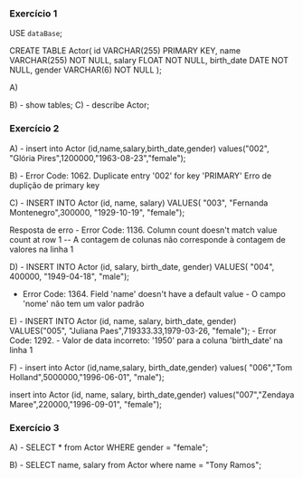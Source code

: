 ### Exercício 1
USE `dataBase`;

CREATE TABLE Actor( 
id VARCHAR(255) PRIMARY KEY,
name VARCHAR(255) NOT NULL,
salary FLOAT NOT NULL,
birth_date DATE NOT NULL,
gender VARCHAR(6) NOT NULL
); 

A)


B) - show tables;
C) - describe Actor;


### Exercício 2

A) - insert into Actor (id,name,salary,birth_date,gender)
values("002", "Glória Pires",1200000,"1963-08-23","female");

B) - Error Code: 1062. Duplicate entry '002' for key 'PRIMARY'
Erro de duplição de primary key

C) - INSERT INTO Actor (id, name, salary) VALUES(
  "003", "Fernanda Montenegro",300000, "1929-10-19",
 "female");

 Resposta de erro - Error Code: 1136. Column count doesn't match value count at row 1 -- 
A contagem de colunas não corresponde à contagem de valores na linha 1


D) - INSERT INTO Actor (id, salary, birth_date, gender)
VALUES( "004", 400000, "1949-04-18", "male");
- Error Code: 1364. Field 'name' doesn't have a default value -  O campo 'nome' não tem um valor padrão



E) - INSERT INTO Actor (id, name, salary, birth_date, gender)
VALUES("005", "Juliana Paes",719333.33,1979-03-26, 
  "female"); - Error Code: 1292.  - Valor de data incorreto: '1950' para a coluna 'birth_date' na linha 1

F) - insert into Actor (id,name,salary, birth_date,gender)
values( "006","Tom Holland",5000000,"1996-06-01",
"male");

insert into Actor (id, name, salary, birth_date,gender)
values("007","Zendaya Maree",220000,"1996-09-01",
"female");

### Exercício 3

A) - SELECT * from Actor WHERE gender = "female";

B) - SELECT name, salary from Actor where name = "Tony Ramos";

